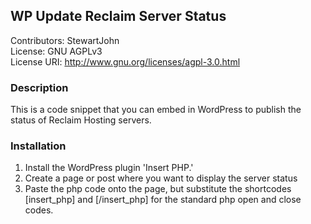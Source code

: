 ## WP Update Reclaim Server Status ##
Contributors: StewartJohn   
License: GNU AGPLv3  
License URI: http://www.gnu.org/licenses/agpl-3.0.html

### Description ###

This is a code snippet that you can embed in WordPress to publish the status of Reclaim Hosting servers.

### Installation ###

1. Install the WordPress plugin 'Insert PHP.'
2. Create a page or post where you want to display the server status
3. Paste the php code onto the page, but substitute the shortcodes [insert_php] and [/insert_php] for the standard php open and close codes.
